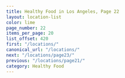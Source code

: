 ```yaml
---
title: Healthy Food in Los Angeles, Page 22
layout: location-list
color: lime
page_number: 22
items_per_page: 20
list_offset: 420
first: "/locations/"
canonical_url: "/locations/"
next: "/locations/page23/"
previous: "/locations/page21/"
category: Healthy Food
---
```


